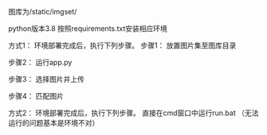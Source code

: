 图库为/static/imgset/

python版本3.8
按照requirements.txt安装相应环境

方式1：
环境部署完成后，执行下列步骤。
步骤1：
    放置图片集至图库目录

步骤2：
    运行app.py

步骤3：
    选择图片并上传

步骤4：
    匹配图片



方式2：
环境部署完成后，执行下列步骤。
直接在cmd窗口中运行run.bat
（无法运行的问题基本是环境不对）